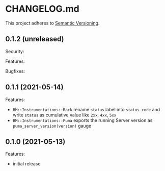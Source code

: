 # CHANGELOG.md

This project adheres to [Semantic Versioning](http://semver.org/spec/v2.0.0.html).

## 0.1.2 (unreleased)

Security:

Features:

Bugfixes:

## 0.1.1 (2021-05-14)

Features:

- `BM::Instrumentations::Rack` rename `status` label into `status_code` and write `status` as cumulative value
  like `2xx`, `4xx`, `5xx`
- `BM::Instrumentations::Puma` exports the running Server version as `puma_server_version(version)` gauge

## 0.1.0 (2021-05-13)

Features:

  - initial release